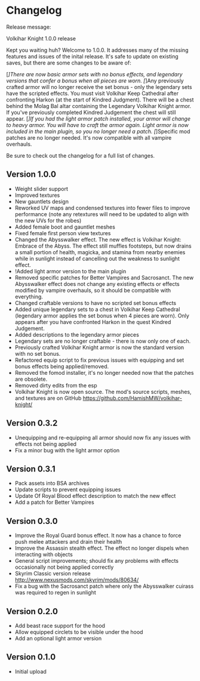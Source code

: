 # Changelog

Release message:

Volkihar Knight 1.0.0 release

Kept you waiting huh? Welcome to 1.0.0. It addresses many of the missing features and issues of the inital release. It's safe to update on existing saves, but there are some changes to be aware of:

[*]There are now basic armor sets with no bonus effects, and legendary versions that confer a bonus when all pieces are worn.
[*]Any previously crafted armor will no longer receive the set bonus - only the legendary sets have the scripted effects. You must visit Volkihar Keep Cathedral after confronting Harkon (at the start of Kindred Judgment). There will be a chest behind the Molag Bal altar containing the Legendary Volkihar Knight armor. If you've previously completed Kindred Judgement the chest will still appear.
[*]If you had the light armor patch installed, your armor will change to heavy armor. You will have to craft the armor again. Light armor is now included in the main plugin, so you no longer need a patch.
[*]Specific mod patches are no longer needed. It's now compatible with all vampire overhauls.

Be sure to check out the changelog for a full list of changes.

## Version 1.0.0
- Weight slider support
- Improved textures
- New gauntlets design
- Reworked UV maps and condensed textures into fewer files to improve performance (note any retextures will need to be updated to align with the new UVs for the robes)
- Added female boot and gauntlet meshes
- Fixed female first person view textures
- Changed the Abysswalker effect. The new effect is Volkihar Knight: Embrace of the Abyss. The effect still muffles footsteps, but now drains a small portion of health, magicka, and stamina from nearby enemies while in sunlight instead of cancelling out the weakness to sunlight effect.
- !Added light armor version to the main plugin
- Removed specific patches for Better Vampires and Sacrosanct. The new Abysswalker effect does not change any existing effects or effects modified by vampire overhauls, so it should be compatible with everything.
- Changed craftable versions to have no scripted set bonus effects
- Added unique legendary sets to a chest in Volkihar Keep Cathedral (legendary armor applies the set bonus when 4 pieces are worn). Only appears after you have confronted Harkon in the quest Kindred Judgement.
- Added descriptions to the legendary armor pieces
- Legendary sets are no longer craftable - there is now only one of each.
- Previously crafted Volkihar Knight armor is now the standard version with no set bonus.
- Refactored equip script to fix previous issues with equipping and set bonus effects being applied/removed.
- Removed the fomod installer, it's no longer needed now that the patches are obsolete.
- Removed dirty edits from the esp
- Volkihar Knight is now open source. The mod's source scripts, meshes, and textures are on GitHub https://github.com/HamishMW/volkihar-knight/

## Version 0.3.2
- Unequipping and re-equipping all armor should now fix any issues with effects not being applied
- Fix a minor bug with the light armor option

## Version 0.3.1
- Pack assets into BSA archives
- Update scripts to prevent equipping issues
- Update Of Royal Blood effect description to match the new effect
- Add a patch for Better Vampires

## Version 0.3.0
- Improve the Royal Guard bonus effect. It now has a chance to force push melee attackers and drain their health
- Improve the Assassin stealth effect. The effect no longer dispels when interacting with objects
- General script improvements; should fix any problems with effects occasionally not being applied correctly
- Skyrim Classic version release http://www.nexusmods.com/skyrim/mods/80634/
- Fix a bug with the Sacrosanct patch where only the Abysswalker cuirass was required to regen in sunlight

## Version 0.2.0
- Add beast race support for the hood
- Allow equipped circlets to be visible under the hood
- Add an optional light armor version

## Version 0.1.0
- Initial upload
